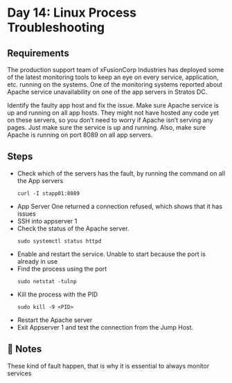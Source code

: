 # Day 14: Linux Process Troubleshooting

## Requirements
The production support team of xFusionCorp Industries has deployed some of the latest monitoring tools to keep an eye on every service, application, etc. running on the systems. One of the monitoring systems reported about Apache service unavailability on one of the app servers in Stratos DC.

Identify the faulty app host and fix the issue. Make sure Apache service is up and running on all app hosts. They might not have hosted any code yet on these servers, so you don’t need to worry if Apache isn’t serving any pages. Just make sure the service is up and running. Also, make sure Apache is running on port 8089 on all app servers.

## Steps
- Check which of the servers has the fault, by running the command on all the App servers
  ```console
  curl -I stapp01:8089
  ```
- App Server One returned a connection refused, which shows that it has issues
- SSH into appserver 1
- Check the status of the Apache server.
  ```console
  sudo systemctl status httpd
  ```
- Enable and restart the service. Unable to start because the port is already in use
- Find the process using the port
  ```console
  sudo netstat -tulnp
  ```
- Kill the process with the PID
  ```console
  sudo kill -9 <PID>
  ```
- Restart the Apache server
- Exit Appserver 1 and test the connection from the Jump Host.

## 📝 Notes

These kind of fault happen, that is why it is essential to always monitor services
